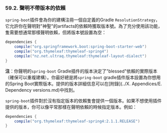 ### 59.2. 聲明不帶版本的依賴

`spring-boot`插件會為你的建構注冊一個自定義的Gradle `ResolutionStrategy`，它允許你在聲明對"神聖"的artifacts的依賴時獲取版本號。為了充分使用該功能，隻需要想通常那樣聲明依賴，但將版本號設置為空：
```gradle
dependencies {
    compile("org.springframework.boot:spring-boot-starter-web")
    compile("org.thymeleaf:thymeleaf-spring4")
    compile("nz.net.ultraq.thymeleaf:thymeleaf-layout-dialect")
}
```
**注**：你聲明的`spring-boot` Gradle插件的版本決定了"blessed"依賴的實際版本（確保可以重複建構）。你最好總是將`spring-boot` gradle插件版本設置為你想用的Spring Boot實際版本。提供的版本詳細信息可以在[附錄](../X. Appendices/E. Dependency versions.md)中找到。

`spring-boot`插件對於沒有指定版本的依賴隻會提供一個版本。如果不想使用插件提供的版本，你可以像平常那樣在聲明依賴的時候指定版本。例如：
```gradle
dependencies {
    compile("org.thymeleaf:thymeleaf-spring4:2.1.1.RELEASE")
}
```

